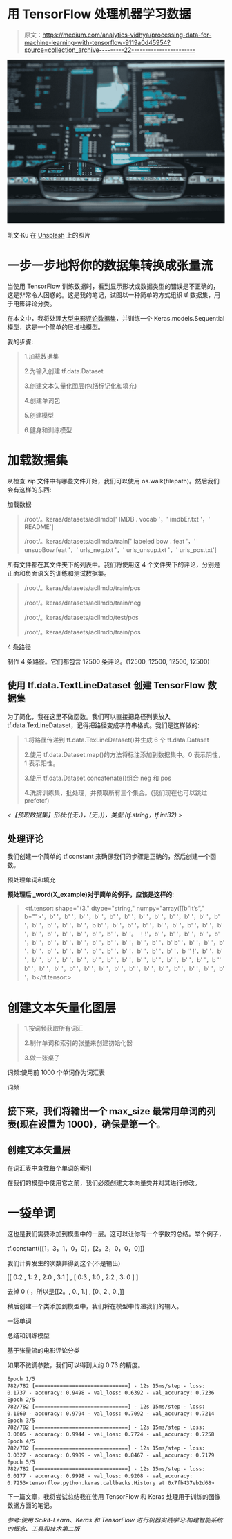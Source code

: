 # 用 TensorFlow 处理机器学习数据

> 原文：<https://medium.com/analytics-vidhya/processing-data-for-machine-learning-with-tensorflow-9119a0d45954?source=collection_archive---------22----------------------->

![](img/456457648cc6e81df5a99d7445a02e0b.png)

凯文·Ku 在 [Unsplash](https://unsplash.com?utm_source=medium&utm_medium=referral) 上的照片

# 一步一步地将你的数据集转换成张量流

当使用 TensorFlow 训练数据时，看到显示形状或数据类型的错误是不正确的，这是非常令人困惑的。这是我的笔记，试图以一种简单的方式组织 tf 数据集，用于电影评论分类。

在本文中，我将处理[大型电影评论数据集](https://homl.info/imdb)，并训练一个 Keras.models.Sequential 模型，这是一个简单的层堆栈模型。

我的步骤:

> 1.加载数据集
> 
> 2.为输入创建 tf.data.Dataset
> 
> 3.创建文本矢量化图层(包括标记化和填充)
> 
> 4.创建单词包
> 
> 5.创建模型
> 
> 6.健身和训练模型

# 加载数据集

从检查 zip 文件中有哪些文件开始，我们可以使用 os.walk(filepath)。然后我们会有这样的东西:

加载数据

> /root/。keras/datasets/aclImdb[' IMDB . vocab '，' imdbEr.txt '，' README']
> 
> /root/。keras/datasets/aclImdb/train[' labeled bow . feat '，' unsupBow.feat '，' urls_neg.txt '，' urls_unsup.txt '，' urls_pos.txt']

所有文件都在其文件夹下的列表中。我们将使用这 4 个文件夹下的评论，分别是正面和负面语义的训练和测试数据集。

> /root/。keras/datasets/aclImdb/train/pos
> 
> /root/。keras/datasets/aclImdb/train/neg
> 
> /root/。keras/datasets/aclImdb/test/pos
> 
> /root/。keras/datasets/aclImdb/train/pos

4 条路径

制作 4 条路径。它们都包含 12500 条评论。(12500, 12500, 12500, 12500)

## **使用 tf.data.TextLineDataset 创建 TensorFlow 数据集**

为了简化，我在这里不做函数。我们可以直接把路径列表放入 tf.data.TexLineDataset，记得把路径变成字符串格式。我们是这样做的:

> 1.将路径传递到 tf.data.TexLineDataset()并生成 6 个 tf.data.Dataset
> 
> 2.使用 tf.data.Dataset.map()的方法将标注添加到数据集中。0 表示阴性，1 表示阳性。
> 
> 3.使用 tf.data.Dataset.concatenate()组合 neg 和 pos
> 
> 4.洗牌训练集，批处理，并预取所有三个集合。(我们现在也可以跳过 prefetcf)

*<【预取数据集】形状:((无，)，(无，))，类型:(tf.string，tf.int32) >*

## 处理评论

我们创建一个简单的 tf.constant 来确保我们的步骤是正确的，然后创建一个函数。

预处理单词和填充

**预处理后 _word(X_example)对于简单的例子，应该是这样的:**

> <tf.tensor: shape="(3," dtype="string," numpy="array([[b”It’s”," b="">'，b' <pad>'，b' <pad>'，b' <pad>'，b' <pad>'，b' <pad>'，b' <pad>'，b' <pad>'，b' <pad>'，b' <pad>'，b' <pad>'，b' <pad>'，b' <pad>'，b' <pad>'，b' <pad>'，b' <pad>'，b' <pad>'，b b' <pad>'，b' <pad>'，b' <pad>'，b' <pad>'，b' <pad>'，b' <pad>'，b' <pad>'，b' <pad>'，b' <pad>'，b' <pad>'，b' <pad>'，b' <pad>'，b' <pad>'，b' <pad>'，b' <pad>'，b' <pad>'。 ！!'，b' <pad>'，b' <pad>'，b' <pad>'，b' <pad>'，b' <pad>'，b' <pad>'，b' <pad>'，b' <pad>'，b' <pad>'，b' <pad>'，b' <pad>'，b' <pad>'，b' <pad>'，b' <pad>'，b' <pad>b' <pad>'，b' <pad>'，b' <pad>'，b' <pad>'，b' <pad>'，b' <pad>'，b' <pad>'，b' <pad>'，b' <pad>'，b' <pad>'，b' <pad>'，b' <pad>'，b' <pad>'，b' <pad>'，b '<pad>' !'，b' <pad>'，b' <pad>'，b' <pad>'，b' <pad>'，b' <pad>'，b' <pad>'，b' <pad>'，b' <pad>'，b' <pad>'，b' <pad>'，b' <pad>'，b' <pad>'，b' <pad>'，b' <pad>'，b '<pad>' b' <pad>'，b' <pad>'，b' <pad>'，b' <pad>'，b' <pad>'，b' <pad>'，b' <pad>'，b' <pad>'，b' <pad>'，b' <pad>'，b' <pad>'，b' <pad>'，b' <pad>'，b' <pad>'，b</pad></pad></pad></pad></pad></pad></pad></pad></pad></pad></pad></pad></pad></pad></pad></pad></pad></pad></pad></pad></pad></pad></pad></pad></pad></pad></pad></pad></pad></pad></pad></pad></pad></pad></pad></pad></pad></pad></pad></pad></pad></pad></pad></pad></pad></pad></pad></pad></pad></pad></pad></pad></pad></pad></pad></pad></pad></pad></pad></pad></pad></pad></pad></pad></pad></pad></pad></pad></pad></pad></pad></pad></pad></pad></pad></pad></pad></pad></pad></pad></pad></pad></pad></pad></pad></pad></pad></pad></pad></pad></pad></tf.tensor:>

# 创建文本矢量化图层

> 1.按词频获取所有词汇
> 
> 2.制作单词和索引的张量来创建初始化器
> 
> 3.做一张桌子

词频:使用前 1000 个单词作为词汇表

词频

## 接下来，我们将输出一个 max_size 最常用单词的列表(现在设置为 1000)，确保<pad>是第一个。</pad>

## 创建文本矢量层

在词汇表中查找每个单词的索引

在我们的模型中使用它之前，我们必须创建文本向量类并对其进行修改。

# 一袋单词

这也是我们需要添加到模型中的一层。这可以让你有一个字数的总结。举个例子，

tf.constant([[1，3，1，0，0]，[2，2，0，0，0]])

我们计算发生的次数并得到这个(不是输出)

[[ 0:2 , 1: 2 , 2:0 , 3:1 ] , [ 0:3 , 1:0 , 2:2 , 3: 0 ] ]

去掉 0 ( <pad>，所以是[[2。, 0., 1.] , [0., 2., 0.,]]</pad>

稍后创建一个类添加到模型中，我们将在模型中传递我们的输入。

一袋单词

总结和训练模型

基于张量流的电影评论分类

如果不微调参数，我们可以得到大约 0.73 的精度。

```
Epoch 1/5
782/782 [==============================] - 12s 15ms/step - loss: 0.1737 - accuracy: 0.9498 - val_loss: 0.6392 - val_accuracy: 0.7236
Epoch 2/5
782/782 [==============================] - 12s 15ms/step - loss: 0.1060 - accuracy: 0.9794 - val_loss: 0.7092 - val_accuracy: 0.7214
Epoch 3/5
782/782 [==============================] - 12s 15ms/step - loss: 0.0605 - accuracy: 0.9944 - val_loss: 0.7724 - val_accuracy: 0.7258
Epoch 4/5
782/782 [==============================] - 12s 15ms/step - loss: 0.0327 - accuracy: 0.9989 - val_loss: 0.8467 - val_accuracy: 0.7179
Epoch 5/5
782/782 [==============================] - 12s 15ms/step - loss: 0.0177 - accuracy: 0.9998 - val_loss: 0.9208 - val_accuracy: 0.7253<tensorflow.python.keras.callbacks.History at 0x7fb437eb2d68>
```

下一篇文章，我将尝试总结我在使用 TensorFlow 和 Keras 处理用于训练的图像数据方面的笔记。

*参考:使用 Scikit-Learn、Keras 和 TensorFlow 进行机器实践学习:构建智能系统的概念、工具和技术第二版*